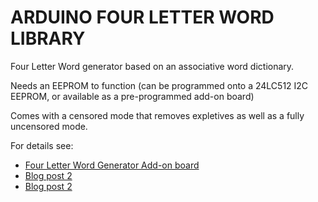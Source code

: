 ARDUINO FOUR LETTER WORD LIBRARY
================================

Four Letter Word generator based on an associative word dictionary.

Needs an EEPROM to function (can be programmed onto a 24LC512 I2C EEPROM, or
available as a pre-programmed add-on board)

Comes with a censored mode that removes expletives as well as a fully uncensored mode.

For details see:

* [Four Letter Word Generator Add-on board](http://www.akafugu.jp/posts/products/fourletterword/)
* [Blog post 2](http://www.akafugu.jp/posts/blog/2012_02_08%20-%20Four%20Letter%20Word%20Generator/)
* [Blog post 2](http://www.akafugu.jp/posts/blog/2012_02_29%20-%20Four%20Letter%20Word%20Generator%20PART%202%20-%20EEPROM%20Programmer/)
